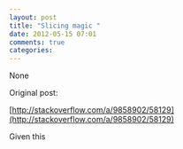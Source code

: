 ```yaml
---
layout: post
title: "Slicing magic "
date: 2012-05-15 07:01
comments: true
categories: 
---
```


None



Original post: 

[http://stackoverflow.com/a/9858902/58129](http://stackoverflow.com/a/9858902/58129)



Given this


